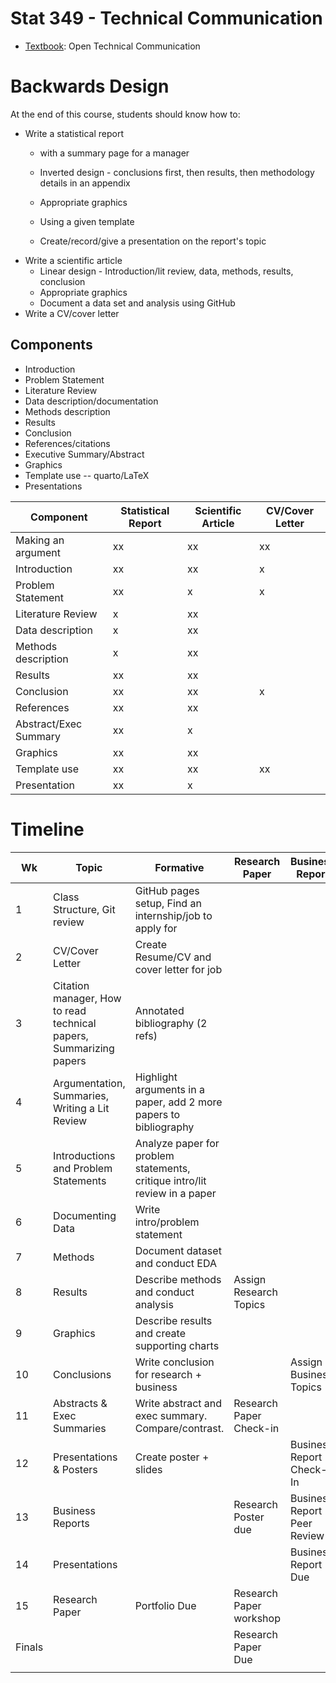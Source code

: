 # Stat 349 - Technical Communication

-   [Textbook](https://alg.manifoldapp.org/read/open-technical-communication/section/67ef90ba-8ca3-4e8e-abb0-0a3966cf2ac7): Open Technical Communication

# Backwards Design

At the end of this course, students should know how to:

-   Write a statistical report
    -   with a summary page for a manager

    -   Inverted design - conclusions first, then results, then methodology details in an appendix

    -   Appropriate graphics

    -   Using a given template

    -   Create/record/give a presentation on the report's topic
-   Write a scientific article
    -   Linear design - Introduction/lit review, data, methods, results, conclusion
    -   Appropriate graphics
    -   Document a data set and analysis using GitHub
-   Write a CV/cover letter

## Components

-   Introduction
-   Problem Statement
-   Literature Review
-   Data description/documentation
-   Methods description
-   Results
-   Conclusion
-   References/citations
-   Executive Summary/Abstract
-   Graphics
-   Template use -- quarto/LaTeX
-   Presentations

| Component             | Statistical Report | Scientific Article | CV/Cover Letter |
|----------------------|-----------------|-----------------|-----------------|
| Making an argument    | xx                 | xx                 | xx              |
| Introduction          | xx                 | xx                 | x               |
| Problem Statement     | xx                 | x                  | x               |
| Literature Review     | x                  | xx                 |                 |
| Data description      | x                  | xx                 |                 |
| Methods description   | x                  | xx                 |                 |
| Results               | xx                 | xx                 |                 |
| Conclusion            | xx                 | xx                 | x               |
| References            | xx                 | xx                 |                 |
| Abstract/Exec Summary | xx                 | x                  |                 |
| Graphics              | xx                 | xx                 |                 |
| Template use          | xx                 | xx                 | xx              |
| Presentation          | xx                 | x                  |                 |

# Timeline

| Wk | Topic | Formative | Research Paper | Business Report |
|-------|------------------|------------------|--------------|------------------|
| 1 | Class Structure, Git review | GitHub pages setup, Find an internship/job to apply for |  |  |
| 2 | CV/Cover Letter | Create Resume/CV and cover letter for job |  |  |
| 3 | Citation manager, How to read technical papers, Summarizing papers | Annotated bibliography (2 refs) |  |  |
| 4 | Argumentation, Summaries, Writing a Lit Review | Highlight arguments in a paper, add 2 more papers to bibliography |  |  |
| 5 | Introductions and Problem Statements | Analyze paper for problem statements, critique intro/lit review in a paper |  |  |
| 6 | Documenting Data | Write intro/problem statement |  |  |
| 7 | Methods | Document dataset and conduct EDA |  |  |
| 8 | Results | Describe methods and conduct analysis | Assign Research Topics |  |
| 9 | Graphics | Describe results and create supporting charts |  |  |
| 10 | Conclusions | Write conclusion for research + business |  | Assign Business Topics |
| 11 | Abstracts & Exec Summaries | Write abstract and exec summary. Compare/contrast. | Research Paper Check-in |  |
| 12 | Presentations & Posters | Create poster + slides |  | Business Report Check-In |
| 13 | Business Reports |  | Research Poster due | Business Report Peer Review |
| 14 | Presentations |  |  | Business Report Due |
| 15 | Research Paper | Portfolio Due | Research Paper workshop |  |
| Finals |  |  | Research Paper Due |  |
|  |  |  |  |  |
